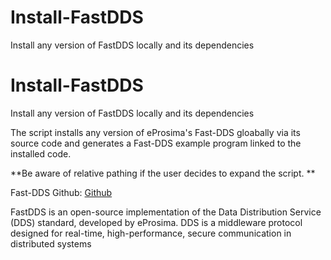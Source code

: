# Install-FastDDS
Install any version of FastDDS locally and its dependencies

# Install-FastDDS
Install any version of FastDDS locally and its dependencies

The script installs any version of eProsima's Fast-DDS gloabally via its source code and generates a Fast-DDS example program linked to the installed code. 

**Be aware of relative pathing if the user decides to expand the script. **

Fast-DDS Github: [Github](https://github.com/eProsima/Fast-DDS)

FastDDS is an open-source implementation of the Data Distribution Service (DDS) standard, developed by eProsima. DDS is a middleware protocol designed for real-time, high-performance, secure communication in distributed systems
